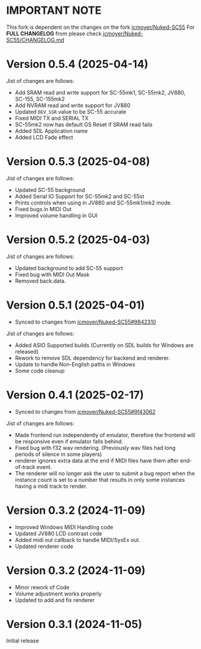 # IMPORTANT NOTE

This fork is dependent on the changes on the fork [jcmoyer/Nuked-SC55](https://github.com/jcmoyer/Nuked-SC55)
For **FULL CHANGELOG** from please check [jcmoyer/Nuked-SC55/CHANGELOG.md](https://github.com/jcmoyer/Nuked-SC55/blob/master/CHANGELOG.md)

# Version 0.5.4 (2025-04-14)

Jist of changes are follows:
- Add SRAM read and write support for SC-55mk1, SC-55mk2, JV880, SC-155, SC-155mk2
- Add NVRAM read and write support for JV880
- Updated `DEV_SSR` value to be SC-55 accurate
- Fixed MIDI TX and SERIAL TX
- SC-55mk2 now has default GS Reset if SRAM read fails
- Added SDL Application name
- Added LCD Fade effect

# Version 0.5.3 (2025-04-08)

Jist of changes are follows:
- Updated SC-55 background
- Added Serial IO Support for SC-55mk2 and SC-55st
- Prints controls when using in JV880 and SC-55mk1/mk2 mode.
- Fixed bugs in MIDI Out
- Improved volume handling in GUI

# Version 0.5.2 (2025-04-03)

Jist of changes are follows:
- Updated background to add SC-55 support
- Fixed bug with MIDI Out Mask
- Removed back.data.

# Version 0.5.1 (2025-04-01)

- Synced to changes from [jcmoyer/Nuked-SC55#9842310](https://github.com/jcmoyer/Nuked-SC55/commit/984231094fcb977af9f22a7c30e129ee8afc7914)

Jist of changes are follows:
- Added ASIO Supported builds (Currently on SDL builds for Windows are released)
- Rework to remove SDL dependency for backend and renderer.
- Update to handle Non-English paths in Windows
- Some code cleanup

# Version 0.4.1 (2025-02-17)

- Synced to changes from [jcmoyer/Nuked-SC55#9f43062](https://github.com/jcmoyer/Nuked-SC55/commit/9f4306240f8edab806ceaced3917cd18e9412642)

Jist of changes are follows:
- Made frontend run independently of emulator, therefore the frontend will be responsive even if emulator falls behind.
- Fixed bug with f32 wav rendering. (Previously wav files had long periods of silence in some players)
- renderer ignores extra data at the end if MIDI files have them after end-of-track event.
- The renderer will no longer ask the user to submit a bug report when the instance count is set to a number that results in only some instances having a midi track to render.

# Version 0.3.2 (2024-11-09)

- Improved Windows MIDI Handling code
- Updated JV880 LCD contrast code
- Added midi out callback to handle MIDI/SysEx out.
- Updated renderer code

# Version 0.3.2 (2024-11-09)

- Minor rework of Code
- Volume adjustment works properly
- Updated to add and fix renderer

# Version 0.3.1 (2024-11-05)

Initial release